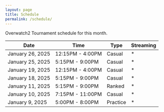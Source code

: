 ```yaml
---
layout: page
title: Schedule
permalink: /schedule/
---
```


Overwatch2 Tournament schedule for this month.

| Date    | Time | Type | Streaming |
| -------- | ------- |  -------- | ------- |
| January 26, 2025 | 12:15PM - 4:00PM     | Casual | * |
| January 25, 2025 | 5:15PM - 9:00PM     | Casual | * |
| January 19, 2025 | 12:15PM - 4:00PM     | Casual | * |
| January 18, 2025 | 5:15PM - 9:00PM     | Casual | * |
| January 11, 2025 | 5:15PM - 9:00PM     | Ranked | * |
| January 10, 2025  | 7:15PM - 11:00PM    | Casual | * |
| January 9, 2025  | 5:00PM - 8:00PM    | Practice | * |
